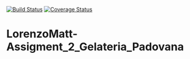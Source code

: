 [![Build Status](https://travis-ci.com/LorenzoMatt/LorenzoMatt-Assigment_2_Gelateria_Padovana.svg?branch=master)](https://travis-ci.com/LorenzoMatt/LorenzoMatt-Assigment_2_Gelateria_Padovana)
[![Coverage Status](https://coveralls.io/repos/github/LorenzoMatt/LorenzoMatt-Assigment_2_Gelateria_Padovana/badge.svg?branch=master)](https://coveralls.io/github/LorenzoMatt/LorenzoMatt-Assigment_2_Gelateria_Padovana?branch=master)
# LorenzoMatt-Assigment_2_Gelateria_Padovana

